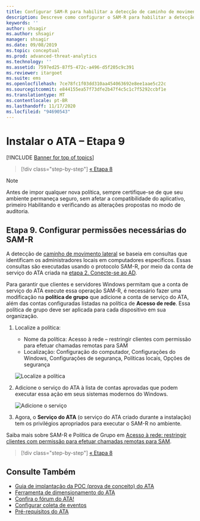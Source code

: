 ```yaml
---
title: Configurar SAM-R para habilitar a detecção de caminho de movimento lateral na análise avançada de ameaças
description: Descreve como configurar o SAM-R para habilitar a detecção de caminho de movimento lateral no ATA (Advanced Threat Analytics)
keywords: ''
author: shsagir
ms.author: shsagir
manager: shsagir
ms.date: 09/08/2019
ms.topic: conceptual
ms.prod: advanced-threat-analytics
ms.technology: ''
ms.assetid: 7597ed25-87f5-472c-a496-d5f205c9c391
ms.reviewer: itargoet
ms.suite: ems
ms.openlocfilehash: 7ce78fc1f03dd310aa454063692e8ee1aae5c22c
ms.sourcegitcommit: e844155ea57f73dfe2b47f4c5c1c7f5292ccbf1e
ms.translationtype: MT
ms.contentlocale: pt-BR
ms.lasthandoff: 11/17/2020
ms.locfileid: "94690543"
---
```

# <a name="install-ata---step-9"></a>Instalar o ATA – Etapa 9

[!INCLUDE [Banner for top of topics](includes/banner.md)]

> [!div class="step-by-step"]
> [« Etapa 8](install-ata-step7.md)

> [!NOTE]
> Antes de impor qualquer nova política, sempre certifique-se de que seu ambiente permaneça seguro, sem afetar a compatibilidade do aplicativo, primeiro Habilitando e verificando as alterações propostas no modo de auditoria. 

## <a name="step-9-configure-sam-r-required-permissions"></a>Etapa 9. Configurar permissões necessárias do SAM-R

A detecção de [caminho de movimento lateral](use-case-lateral-movement-path.md) se baseia em consultas que identificam os administradores locais em computadores específicos. Essas consultas são executadas usando o protocolo SAM-R, por meio da conta de serviço do ATA criada na [etapa 2. Conecte-se ao AD](install-ata-step2.md).
 
Para garantir que clientes e servidores Windows permitam que a conta de serviço do ATA execute essa operação SAM-R, é necessário fazer uma modificação na **política de grupo** que adicione a conta de serviço do ATA, além das contas configuradas listadas na política de **Acesso de rede**. Essa política de grupo deve ser aplicada para cada dispositivo em sua organização. 

1. Localize a política:

   - Nome da política: Acesso à rede – restringir clientes com permissão para efetuar chamadas remotas para SAM
   - Localização: Configuração do computador, Configurações do Windows, Configurações de segurança, Políticas locais, Opções de segurança
  
    ![Localize a política](media/samr-policy-location.png)

1. Adicione o serviço do ATA à lista de contas aprovadas que podem executar essa ação em seus sistemas modernos do Windows.
 
    ![Adicione o serviço](media/samr-add-service.png)

1. Agora, o **Serviço do ATA** (o serviço do ATA criado durante a instalação) tem os privilégios apropriados para executar o SAM-R no ambiente.

 Saiba mais sobre SAM-R e Política de Grupo em [Acesso à rede: restringir clientes com permissão para efetuar chamadas remotas para SAM](/windows/security/threat-protection/security-policy-settings/network-access-restrict-clients-allowed-to-make-remote-sam-calls).


> [!div class="step-by-step"]
> [« Etapa 8](install-ata-step7.md)

## <a name="see-also"></a>Consulte Também
- [Guia de implantação da POC (prova de conceito) do ATA](https://aka.ms/atapoc)
- [Ferramenta de dimensionamento do ATA](https://aka.ms/atasizingtool)
- [Confira o fórum do ATA!](https://social.technet.microsoft.com/Forums/security/home?forum=mata)
- [Configurar coleta de eventos](configure-event-collection.md)
- [Pré-requisitos do ATA](ata-prerequisites.md)
